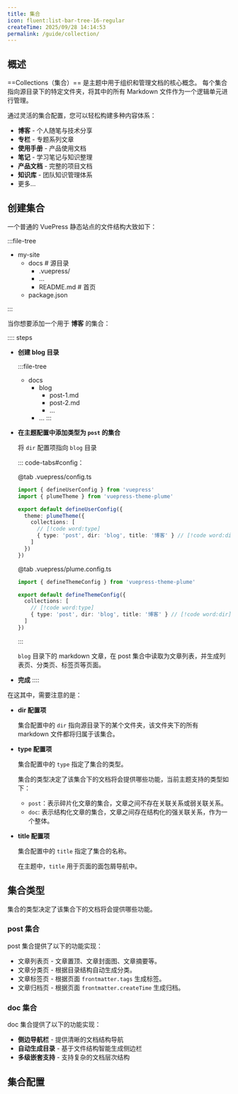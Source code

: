 ```yaml
---
title: 集合
icon: fluent:list-bar-tree-16-regular
createTime: 2025/09/28 14:14:53
permalink: /guide/collection/
---
```


## 概述

==Collections（集合）== 是主题中用于组织和管理文档的核心概念。
每个集合指向源目录下的特定文件夹，将其中的所有 Markdown 文件作为一个逻辑单元进行管理。

通过灵活的集合配置，您可以轻松构建多种内容体系：

- **博客** - 个人随笔与技术分享
- **专栏** - 专题系列文章
- **使用手册** - 产品使用文档
- **笔记** - 学习笔记与知识整理
- **产品文档** - 完整的项目文档
- **知识库** - 团队知识管理体系
- 更多...

## 创建集合

一个普通的 VuePress 静态站点的文件结构大致如下：

:::file-tree

- my-site
  - docs \# 源目录
    - .vuepress/
    - …
    - README.md \# 首页
  - package.json

:::

当你想要添加一个用于 **博客** 的集合：

:::: steps

- **创建 blog 目录**

  :::file-tree
  - docs
    - blog
      - post-1.md
      - post-2.md
      - …
    - …
  :::

- **在主题配置中添加类型为 `post` 的集合**

  将 `dir` 配置项指向 `blog` 目录

  ::: code-tabs#config：

  @tab .vuepress/config.ts

  ```ts twoslash
  import { defineUserConfig } from 'vuepress'
  import { plumeTheme } from 'vuepress-theme-plume'

  export default defineUserConfig({
    theme: plumeTheme({
      collections: [
        // [!code word:type]
        { type: 'post', dir: 'blog', title: '博客' } // [!code word:dir]
      ]
    })
  })
  ```

  @tab .vuepress/plume.config.ts

  ```ts twoslash
  import { defineThemeConfig } from 'vuepress-theme-plume'

  export default defineThemeConfig({
    collections: [
      // [!code word:type]
      { type: 'post', dir: 'blog', title: '博客' } // [!code word:dir]
    ]
  })
  ```

  :::

  `blog` 目录下的 markdown 文章，在 post 集合中读取为文章列表，并生成列表页、分类页、标签页等页面。

- **完成**
::::

在这其中，需要注意的是：

- **dir 配置项**

  集合配置中的 `dir` 指向源目录下的某个文件夹，该文件夹下的所有 markdown 文件都将归属于该集合。

- **type 配置项**

  集合配置中的 `type` 指定了集合的类型。

  集合的类型决定了该集合下的文档将会提供哪些功能，当前主题支持的类型如下：

  - `post`：表示碎片化文章的集合，文章之间不存在关联关系或弱关联关系。
  - `doc`: 表示结构化文章的集合，文章之间存在结构化的强关联关系，作为一个整体。

- **title 配置项**

  集合配置中的 `title` 指定了集合的名称。

  在主题中，`title` 用于页面的面包屑导航中。

## 集合类型

集合的类型决定了该集合下的文档将会提供哪些功能。

### post 集合

post 集合提供了以下的功能实现：

- 文章列表页 - 文章置顶、文章封面图、文章摘要等。
- 文章分类页 - 根据目录结构自动生成分类。
- 文章标签页 - 根据页面 `frontmatter.tags` 生成标签。
- 文章归档页 - 根据页面 `frontmatter.createTime` 生成归档。

<LinkCard title="post 集合详细说明" href="./collection-post.md" icon="mdi:post-outline" />

### doc 集合

doc 集合提供了以下的功能实现：

- **侧边导航栏** - 提供清晰的文档结构导航
- **自动生成目录** - 基于文件结构智能生成侧边栏
- **多级嵌套支持** - 支持复杂的文档层次结构

<LinkCard title="doc 集合详细说明" href="./collection-doc.md" icon="streamline-ultimate:sidebar-line-left" />

## 集合配置

<LinkCard title="集合配置" href="../../config/collections.md" />
